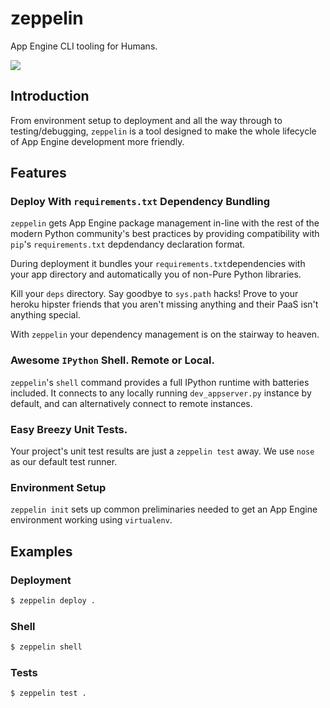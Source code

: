 zeppelin
========

App Engine CLI tooling for Humans.

![](http://www.wallpowper.com/wallpaper/2012/11/16/led-zeppelin-bands-free-music.jpg)

## Introduction

From environment setup to deployment and all the way through to testing/debugging, `zeppelin` is a 
tool designed to make the whole lifecycle of App Engine development more friendly.

## Features

### Deploy With `requirements.txt` Dependency Bundling

`zeppelin` gets App Engine package management in-line with the rest of the modern Python 
community's best practices by providing compatibility with `pip`'s `requirements.txt` 
depdendancy declaration format.

During deployment it bundles your `requirements.txt`dependencies with your app directory 
and automatically you of non-Pure Python libraries.


Kill your `deps` directory.  Say goodbye to `sys.path` hacks! Prove to your heroku hipster
friends that you aren't missing anything and their PaaS isn't anything special.

With `zeppelin` your dependency management is on the stairway to heaven.

### Awesome `IPython` Shell.  Remote or Local.

`zeppelin`'s `shell` command provides a full IPython runtime with batteries 
included.  It connects to any locally running `dev_appserver.py` instance by default, 
and can alternatively connect to remote instances.

### Easy Breezy Unit Tests.

Your project's unit test results are just a `zeppelin test` away.  We use `nose` as our default
test runner.

### Environment Setup

`zeppelin init` sets up common preliminaries needed to get an App Engine 
environment working using `virtualenv`.


## Examples

### Deployment

```bash
$ zeppelin deploy .
```

### Shell

```bash
$ zeppelin shell
```

### Tests

```bash
$ zeppelin test .
````
